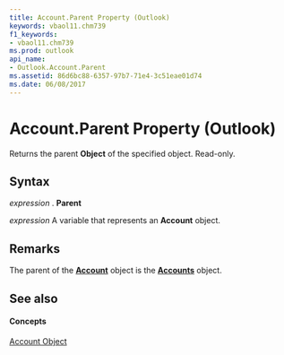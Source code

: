 ```yaml
---
title: Account.Parent Property (Outlook)
keywords: vbaol11.chm739
f1_keywords:
- vbaol11.chm739
ms.prod: outlook
api_name:
- Outlook.Account.Parent
ms.assetid: 86d6bc88-6357-97b7-71e4-3c51eae01d74
ms.date: 06/08/2017
---
```



# Account.Parent Property (Outlook)

Returns the parent  **Object** of the specified object. Read-only.


## Syntax

 _expression_ . **Parent**

 _expression_ A variable that represents an **Account** object.


## Remarks

The parent of the  **[Account](Outlook.Account.md)** object is the **[Accounts](Outlook.Accounts.md)** object.


## See also


#### Concepts


[Account Object](Outlook.Account.md)

